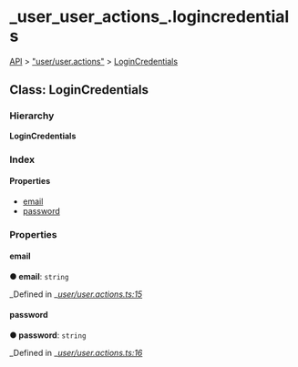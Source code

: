 # \_user\_user\_actions\_.logincredentials

[API](../../api-1.md) &gt; ["user/user.actions"](../modules/_user_user_actions_.md) &gt; [LoginCredentials](_user_user_actions_.logincredentials.md)

## Class: LoginCredentials

### Hierarchy

**LoginCredentials**

### Index

#### Properties

* [email](_user_user_actions_.logincredentials.md#email)
* [password](_user_user_actions_.logincredentials.md#password)

### Properties

#### email

**● email**: `string`

_Defined in _[_user/user.actions.ts:15_](https://github.com/authumn/authumn-angular/blob/93ce399/projects/authumn-angular/src/user/user.actions.ts#L15)

#### password

**● password**: `string`

_Defined in _[_user/user.actions.ts:16_](https://github.com/authumn/authumn-angular/blob/93ce399/projects/authumn-angular/src/user/user.actions.ts#L16)

